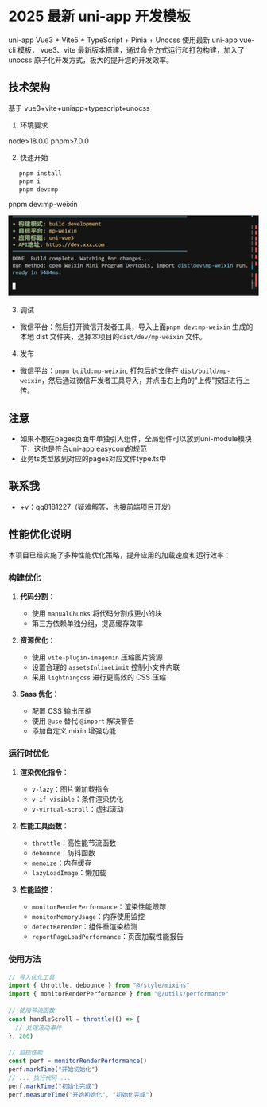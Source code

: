 # 2025 最新 uni-app 开发模板

uni-app Vue3 + Vite5 + TypeScript + Pinia + Unocss
使用最新 uni-app vue-cli 模板， vue3、vite 最新版本搭建，通过命令方式运行和打包构建，加入了 unocss 原子化开发方式，极大的提升您的开发效率。

## 技术架构

基于 vue3+vite+uniapp+typescript+unocss

1. 环境要求

node>18.0.0
pnpm>7.0.0

2. 快速开始

```
   pnpm install
   pnpm i
   pnpm dev:mp

```

pnpm dev:mp-weixin

![构建成功](./src/static/log.jpg)

3. 调试

- 微信平台：然后打开微信开发者工具，导入上面`pnpm dev:mp-weixin` 生成的本地 dist 文件夹，选择本项目的`dist/dev/mp-weixin` 文件。

4. 发布

- 微信平台：`pnpm build:mp-weixin`, 打包后的文件在 `dist/build/mp-weixin`，然后通过微信开发者工具导入，并点击右上角的"上传"按钮进行上传。

## 注意

- 如果不想在pages页面中单独引入组件，全局组件可以放到uni-module模块下，这也是符合uni-app easycom的规范
- 业务ts类型放到对应的pages对应文件type.ts中

## 联系我

- +v：qq8181227（疑难解答，也接前端项目开发）

## 性能优化说明

本项目已经实施了多种性能优化策略，提升应用的加载速度和运行效率：

### 构建优化

1. **代码分割**：

   - 使用 `manualChunks` 将代码分割成更小的块
   - 第三方依赖单独分组，提高缓存效率

2. **资源优化**：

   - 使用 `vite-plugin-imagemin` 压缩图片资源
   - 设置合理的 `assetsInlineLimit` 控制小文件内联
   - 采用 `lightningcss` 进行更高效的 CSS 压缩

3. **Sass 优化**：
   - 配置 CSS 输出压缩
   - 使用 `@use` 替代 `@import` 解决警告
   - 添加自定义 mixin 增强功能

### 运行时优化

1. **渲染优化指令**：

   - `v-lazy`：图片懒加载指令
   - `v-if-visible`：条件渲染优化
   - `v-virtual-scroll`：虚拟滚动

2. **性能工具函数**：

   - `throttle`：高性能节流函数
   - `debounce`：防抖函数
   - `memoize`：内存缓存
   - `lazyLoadImage`：懒加载

3. **性能监控**：
   - `monitorRenderPerformance`：渲染性能跟踪
   - `monitorMemoryUsage`：内存使用监控
   - `detectRerender`：组件重渲染检测
   - `reportPageLoadPerformance`：页面加载性能报告

### 使用方法

```js
// 导入优化工具
import { throttle, debounce } from "@/style/mixins"
import { monitorRenderPerformance } from "@/utils/performance"

// 使用节流函数
const handleScroll = throttle(() => {
  // 处理滚动事件
}, 200)

// 监控性能
const perf = monitorRenderPerformance()
perf.markTime("开始初始化")
// ... 执行代码 ...
perf.markTime("初始化完成")
perf.measureTime("开始初始化", "初始化完成")
```
